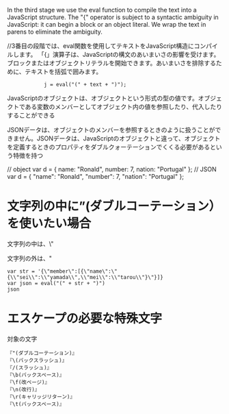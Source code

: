 In the third stage we use the eval function to compile the text into a JavaScript structure. The "{" operator is subject to a syntactic ambiguity in JavaScript: it can begin a block or an object literal. We wrap the text in parens to eliminate the ambiguity.

//3番目の段階では、eval関数を使用してテキストをJavaScript構造にコンパイルします。 「{」演算子は、JavaScriptの構文のあいまいさの影響を受けます。ブロックまたはオブジェクトリテラルを開始できます。あいまいさを排除するために、テキストを括弧で囲みます。

                j = eval("(" + text + ")");
                
                
JavaScriptのオブジェクトは、オブジェクトという形式の型の値です。オブジェクトである変数のメンバーとしてオブジェクト内の値を参照したり、代入したりすることができる

JSONデータは、オブジェクトのメンバーを参照するときのように扱うことができません。JSONデータは、JavaScriptのオブジェクトと違って、オブジェクトを定義するときのプロパティをダブルクォーテーションでくくる必要があるという特徴を持つ
                
// object
var d = { name: "Ronald", number: 7, nation: "Portugal" };
// JSON
var d = { "name": "Ronald", "number": 7, "nation": "Portugal" };


# 文字列の中に”(ダブルコーテーション）を使いたい場合
文字列の中は、\\"

文字列の外は、\"
```
var str = '{\"member\":[{\"name\":\"{\\"sei\\":\\"yamada\\",\\"mei\\":\\"tarou\\"}\"}]}
var json = eval("(" + str + ")")
json
```


# エスケープの必要な特殊文字

対象の文字
```
『"(ダブルコーテーション)』
『\(バックスラッシュ)』
『/(スラッシュ)』
『\b(バックスペース)』
『\f(改ページ)』
『\n(改行)』
『\r(キャリッジリターン)』
『\t(バックスペース)』
```
